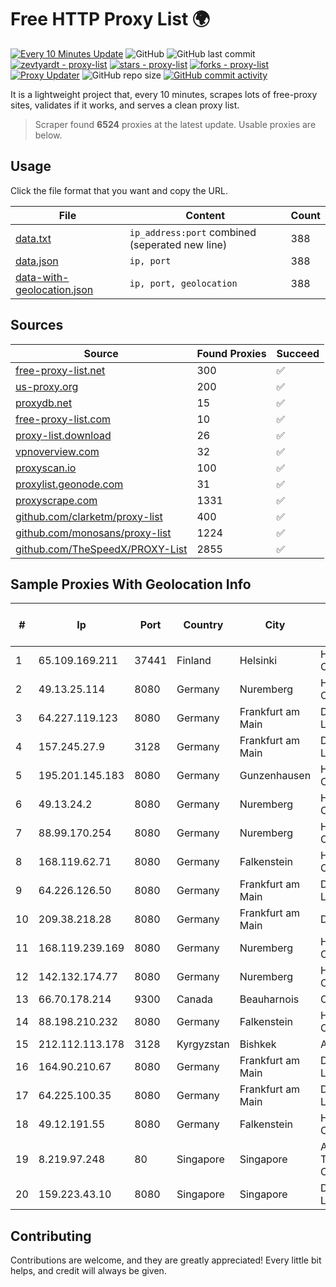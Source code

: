 
# Free HTTP Proxy List 🌍

[![Every 10 Minutes Update](https://github.com/mertguvencli/http-proxy-list/actions/workflows/main.yml/badge.svg?branch=main)](https://github.com/mertguvencli/http-proxy-list/actions/workflows/main.yml)
![GitHub](https://img.shields.io/github/license/mertguvencli/http-proxy-list)
![GitHub last commit](https://img.shields.io/github/last-commit/mertguvencli/http-proxy-list)
[![zevtyardt - proxy-list](https://img.shields.io/static/v1?label=zevtyardt&message=proxy-list&color=blue&logo=github)](https://github.com/zevtyardt/proxy-list "Go to GitHub repo")
[![stars - proxy-list](https://img.shields.io/github/stars/zevtyardt/proxy-list?style=social)](https://github.com/zevtyardt/proxy-list)
[![forks - proxy-list](https://img.shields.io/github/forks/zevtyardt/proxy-list?style=social)](https://github.com/zevtyardt/proxy-list)
[![Proxy Updater](https://github.com/zevtyardt/proxy-list/workflows/Proxy%20Updater/badge.svg)](https://github.com/zevtyardt/proxy-list/actions?query=workflow:"Proxy+Updater")
![GitHub repo size](https://img.shields.io/github/repo-size/zevtyardt/proxy-list)
[![GitHub commit activity](https://img.shields.io/github/commit-activity/m/zevtyardt/proxy-list?logo=commits)](https://github.com/zevtyardt/proxy-list/commits/main)

It is a lightweight project that, every 10 minutes, scrapes lots of free-proxy sites, validates if it works, and serves a clean proxy list.

> Scraper found **6524** proxies at the latest update. Usable proxies are below.

## Usage

Click the file format that you want and copy the URL.

|File|Content|Count|
|----|-------|-----|
|[data.txt](https://raw.githubusercontent.com/mertguvencli/http-proxy-list/main/proxy-list/data.txt)|`ip_address:port` combined (seperated new line)|388|
|[data.json](https://raw.githubusercontent.com/mertguvencli/http-proxy-list/main/proxy-list/data.json)|`ip, port`|388|
|[data-with-geolocation.json](https://raw.githubusercontent.com/mertguvencli/http-proxy-list/main/proxy-list/data-with-geolocation.json)|`ip, port, geolocation`|388|

## Sources

|Source|Found Proxies|Succeed|
|------|-------------|-------|
|[free-proxy-list.net](https://free-proxy-list.net)|300|✅|
|[us-proxy.org](https://www.us-proxy.org)|200|✅|
|[proxydb.net](http://proxydb.net)|15|✅|
|[free-proxy-list.com](https://free-proxy-list.com/?page=&port=&type%5B%5D=http&type%5B%5D=https&up_time=0&search=Search)|10|✅|
|[proxy-list.download](https://www.proxy-list.download/HTTP)|26|✅|
|[vpnoverview.com](https://vpnoverview.com/privacy/anonymous-browsing/free-proxy-servers)|32|✅|
|[proxyscan.io](https://www.proxyscan.io)|100|✅|
|[proxylist.geonode.com](https://proxylist.geonode.com/api/proxy-list?limit=300&page=1&sort_by=lastChecked&sort_type=desc&protocols=http,https)|31|✅|
|[proxyscrape.com](https://api.proxyscrape.com/v2/?request=displayproxies&protocol=http&timeout=10000&country=all&ssl=all&anonymity=all)|1331|✅|
|[github.com/clarketm/proxy-list](https://raw.githubusercontent.com/clarketm/proxy-list/master/proxy-list-raw.txt)|400|✅|
|[github.com/monosans/proxy-list](https://raw.githubusercontent.com/monosans/proxy-list/main/proxies/http.txt)|1224|✅|
|[github.com/TheSpeedX/PROXY-List](https://raw.githubusercontent.com/TheSpeedX/PROXY-List/master/http.txt)|2855|✅|


## Sample Proxies With Geolocation Info

|#|Ip|Port|Country|City|Internet Service Provider|
|-|--|----|-------|----|-------------------------|
|1|65.109.169.211|37441|Finland|Helsinki|Hetzner Online GmbH|
|2|49.13.25.114|8080|Germany|Nuremberg|Hetzner Online GmbH|
|3|64.227.119.123|8080|Germany|Frankfurt am Main|DigitalOcean, LLC|
|4|157.245.27.9|3128|Germany|Frankfurt am Main|DigitalOcean, LLC|
|5|195.201.145.183|8080|Germany|Gunzenhausen|Hetzner Online GmbH|
|6|49.13.24.2|8080|Germany|Nuremberg|Hetzner Online GmbH|
|7|88.99.170.254|8080|Germany|Nuremberg|Hetzner Online GmbH|
|8|168.119.62.71|8080|Germany|Falkenstein|Hetzner Online GmbH|
|9|64.226.126.50|8080|Germany|Frankfurt am Main|DigitalOcean, LLC|
|10|209.38.218.28|8080|Germany|Frankfurt am Main|DigitalOcean|
|11|168.119.239.169|8080|Germany|Nuremberg|Hetzner Online GmbH|
|12|142.132.174.77|8080|Germany|Nuremberg|Hetzner Online GmbH|
|13|66.70.178.214|9300|Canada|Beauharnois|OVH SAS|
|14|88.198.210.232|8080|Germany|Falkenstein|Hetzner Online GmbH|
|15|212.112.113.178|3128|Kyrgyzstan|Bishkek|AkNet|
|16|164.90.210.67|8080|Germany|Frankfurt am Main|DigitalOcean, LLC|
|17|64.225.100.35|8080|Germany|Frankfurt am Main|DigitalOcean, LLC|
|18|49.12.191.55|8080|Germany|Falkenstein|Hetzner Online GmbH|
|19|8.219.97.248|80|Singapore|Singapore|Alibaba (US) Technology Co., Ltd.|
|20|159.223.43.10|8080|Singapore|Singapore|DigitalOcean, LLC|



## Contributing

Contributions are welcome, and they are greatly appreciated! Every
little bit helps, and credit will always be given.

